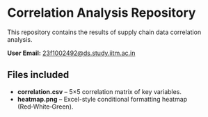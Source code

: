 # Correlation Analysis Repository

This repository contains the results of supply chain data correlation analysis.

**User Email:** 23f1002492@ds.study.iitm.ac.in

## Files included

- **correlation.csv** – 5×5 correlation matrix of key variables.
- **heatmap.png** – Excel-style conditional formatting heatmap (Red‑White‑Green).

